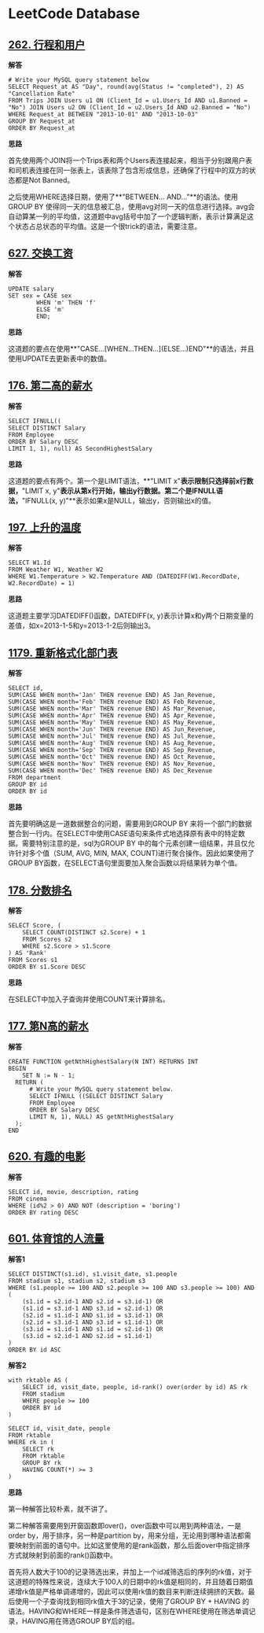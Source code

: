 # LeetCode Database 

## [262. 行程和用户](https://leetcode-cn.com/problems/trips-and-users/)

**解答**

```mysql
# Write your MySQL query statement below
SELECT Request_at AS "Day", round(avg(Status != "completed"), 2) AS "Cancellation Rate"
FROM Trips JOIN Users u1 ON (Client_Id = u1.Users_Id AND u1.Banned = "No") JOIN Users u2 ON (Client_Id = u2.Users_Id AND u2.Banned = "No")
WHERE Request_at BETWEEN "2013-10-01" AND "2013-10-03"
GROUP BY Request_at
ORDER BY Request_at
```

**思路**

首先使用两个JOIN将一个Trips表和两个Users表连接起来，相当于分别跟用户表和司机表连接在同一张表上，该表除了包含形成信息，还确保了行程中的双方的状态都是Not Banned。

之后使用WHERE选择日期，使用了**"BETWEEN... AND..."**的语法。使用GROUP BY 使得同一天的信息被汇总，使用avg对同一天的信息进行选择。avg会自动算某一列的平均值，这道题中avg括号中加了一个逻辑判断，表示计算满足这个状态占总状态的平均值。这是一个很trick的语法，需要注意。



## [627. 交换工资](https://leetcode-cn.com/problems/swap-salary/)

**解答**

```mysql
UPDATE salary
SET sex = CASE sex
        WHEN 'm' THEN 'f'
        ELSE 'm'
        END;
```

**思路**

这道题的要点在使用**"CASE...\[WHEN...THEN...\](ELSE...)END"**的语法，并且使用UPDATE去更新表中的数值。



## [176. 第二高的薪水](https://leetcode-cn.com/problems/second-highest-salary/)

**解答**

```mysql
SELECT IFNULL((
SELECT DISTINCT Salary
FROM Employee
ORDER BY Salary DESC
LIMIT 1, 1), null) AS SecondHighestSalary
```

**思路**

这道题的要点有两个。第一个是LIMIT语法，**"LIMIT x"**表示限制只选择前x行数据，**"LIMIT x, y"**表示从第x行开始，输出y行数据。第二个是IFNULL语法，**"IFNULL(x, y)"**表示如果x是NULL，输出y，否则输出x的值。



## [197. 上升的温度](https://leetcode-cn.com/problems/rising-temperature/)

**解答**

```mysql
SELECT W1.Id
FROM Weather W1, Weather W2
WHERE W1.Temperature > W2.Temperature AND (DATEDIFF(W1.RecordDate, W2.RecordDate) = 1)
```

**思路**

这道题主要学习DATEDIFF()函数，DATEDIFF(x, y)表示计算x和y两个日期变量的差值，如x=2013-1-5和y=2013-1-2后则输出3。



## [1179. 重新格式化部门表](https://leetcode-cn.com/problems/reformat-department-table/)

**解答**

```mysql
SELECT id, 
SUM(CASE WHEN month='Jan' THEN revenue END) AS Jan_Revenue,
SUM(CASE WHEN month='Feb' THEN revenue END) AS Feb_Revenue,
SUM(CASE WHEN month='Mar' THEN revenue END) AS Mar_Revenue,
SUM(CASE WHEN month='Apr' THEN revenue END) AS Apr_Revenue,
SUM(CASE WHEN month='May' THEN revenue END) AS May_Revenue,
SUM(CASE WHEN month='Jun' THEN revenue END) AS Jun_Revenue,
SUM(CASE WHEN month='Jul' THEN revenue END) AS Jul_Revenue,
SUM(CASE WHEN month='Aug' THEN revenue END) AS Aug_Revenue,
SUM(CASE WHEN month='Sep' THEN revenue END) AS Sep_Revenue,
SUM(CASE WHEN month='Oct' THEN revenue END) AS Oct_Revenue,
SUM(CASE WHEN month='Nov' THEN revenue END) AS Nov_Revenue,
SUM(CASE WHEN month='Dec' THEN revenue END) AS Dec_Revenue
FROM department
GROUP BY id
ORDER BY id
```

**思路**

首先要明确这是一道数据整合的问题，需要用到GROUP BY 来将一个部门的数据整合到一行内。在SELECT中使用CASE语句来条件式地选择原有表中的特定数据。需要特别注意的是，sql为GROUP BY 中的每个元素创建一组结果，并且仅允许针对多个值（SUM, AVG, MIN, MAX, COUNT)进行聚合操作。因此如果使用了GROUP BY函数，在SELECT语句里面要加入聚合函数以将结果转为单个值。



## [178. 分数排名](https://leetcode-cn.com/problems/rank-scores/)

**解答**

```mysql
SELECT Score, (
    SELECT COUNT(DISTINCT s2.Score) + 1
    FROM Scores s2
    WHERE s2.Score > s1.Score
) AS 'Rank'
FROM Scores s1
ORDER BY s1.Score DESC
```

**思路**

在SELECT中加入子查询并使用COUNT来计算排名。



## [177. 第N高的薪水](https://leetcode-cn.com/problems/nth-highest-salary/)

**解答**

```mysql
CREATE FUNCTION getNthHighestSalary(N INT) RETURNS INT
BEGIN
    SET N := N - 1;
  RETURN (
      # Write your MySQL query statement below.
      SELECT IFNULL ((SELECT DISTINCT Salary
      FROM Employee
      ORDER BY Salary DESC
      LIMIT N, 1), NULL) AS getNthHighestSalary
  );
END
```



## [620. 有趣的电影](https://leetcode-cn.com/problems/not-boring-movies/)

**解答**

```mysql
SELECT id, movie, description, rating
FROM cinema
WHERE (id%2 > 0) AND NOT (description = 'boring')
ORDER BY rating DESC
```



## [601. 体育馆的人流量](https://leetcode-cn.com/problems/human-traffic-of-stadium/)

**解答1**

```mysql
SELECT DISTINCT(s1.id), s1.visit_date, s1.people
FROM stadium s1, stadium s2, stadium s3
WHERE (s1.people >= 100 AND s2.people >= 100 AND s3.people >= 100) AND (
    (s1.id = s2.id-1 AND s2.id = s3.id-1) OR
    (s1.id = s3.id-1 AND s3.id = s2.id-1) OR
    (s2.id = s1.id-1 AND s1.id = s3.id-1) OR
    (s2.id = s3.id-1 AND s3.id = s1.id-1) OR
    (s3.id = s1.id-1 AND s1.id = s2.id-1) OR
    (s3.id = s2.id-1 AND s2.id = s1.id-1)
)
ORDER BY id ASC
```

**解答2**

```mysql
with rktable AS (
    SELECT id, visit_date, people, id-rank() over(order by id) AS rk
    FROM stadium
    WHERE people >= 100
    ORDER BY id
)

SELECT id, visit_date, people
FROM rktable
WHERE rk in (
    SELECT rk
    FROM rktable
    GROUP BY rk
    HAVING COUNT(*) >= 3
)
```



**思路**

第一种解答比较朴素，就不讲了。

第二种解答需要用到开窗函数即over()，over函数中可以用到两种语法，一是order by，用于排序，另一种是partition by，用来分组，无论用到哪种语法都需要映射到前面的语句中。比如这里使用的是rank函数，那么后面over中指定排序方式就映射到前面的rank()函数中。

首先将人数大于100的记录筛选出来，并加上一个id减筛选后的序列的rk值，对于这道题的特殊性来说，连续大于100人的日期中的rk值是相同的，并且随着日期值递增rk值是严格单调递增的，因此可以使用rk值的数目来判断连续拥挤的天数。最后使用一个子查询找到相同rk值大于3的记录，使用了GROUP BY + HAVING 的语法。HAVING和WHERE一样是条件筛选语句，区别在WHERE使用在筛选单调记录，HAVING用在筛选GROUP BY后的组。



